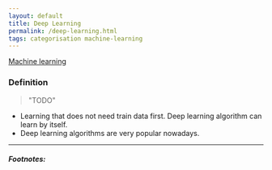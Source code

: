 ```yaml
---
layout: default
title: Deep Learning
permalink: /deep-learning.html
tags: categorisation machine-learning 
---
```


[Machine learning]({{site.url}}{{site.prod}}/machine-learning.html)

### Definition

> "TODO"

- Learning that does not need train data first. Deep learning algorithm can learn by itself.
- Deep learning algorithms are very popular nowadays.

<hr />

##### Footnotes:
